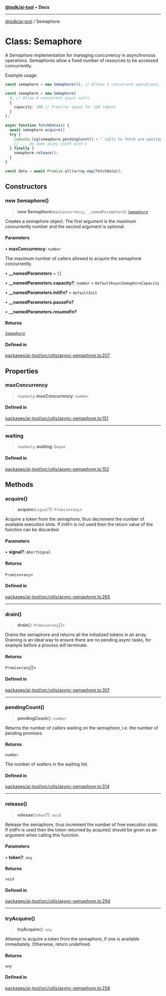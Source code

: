 [**@isdk/ai-tool**](../README.md) • **Docs**

***

[@isdk/ai-tool](../globals.md) / Semaphore

# Class: Semaphore

A Semaphore implementation for managing concurrency in asynchronous operations.
Semaphores allow a fixed number of resources to be accessed concurrently.

Example usage:

```typescript
const semaphore = new Semaphore(5); // Allows 5 concurrent operations.

const semaphore = new Semaphore(
  4, // Allow 4 concurrent async calls
  {
    capacity: 100 // Prealloc space for 100 tokens
  }
);

async function fetchData(x) {
  await semaphore.acquire()
  try {
    console.log(semaphore.pendingCount() + ' calls to fetch are waiting')
    // ... do some async stuff with x
  } finally {
    semaphore.release();
  }
}

const data = await Promise.all(array.map(fetchData));
```

## Constructors

### new Semaphore()

> **new Semaphore**(`maxConcurrency`, `__namedParameters`): [`Semaphore`](Semaphore.md)

Creates a semaphore object. The first argument is the maximum concurrently number and the second argument is optional.

#### Parameters

• **maxConcurrency**: `number`

The maximum number of callers allowed to acquire the semaphore concurrently.

• **\_\_namedParameters** = `{}`

• **\_\_namedParameters.capacity?**: `number` = `DefaultAsyncSemaphoreCapacity`

• **\_\_namedParameters.initFn?** = `defaultInit`

• **\_\_namedParameters.pauseFn?**

• **\_\_namedParameters.resumeFn?**

#### Returns

[`Semaphore`](Semaphore.md)

#### Defined in

[packages/ai-tool/src/utils/async-semaphore.ts:207](https://github.com/isdk/ai-tool.js/blob/5f9f0083c734722103ff5468e424b48c212a55f0/src/utils/async-semaphore.ts#L207)

## Properties

### maxConcurrency

> `readonly` **maxConcurrency**: `number`

#### Defined in

[packages/ai-tool/src/utils/async-semaphore.ts:151](https://github.com/isdk/ai-tool.js/blob/5f9f0083c734722103ff5468e424b48c212a55f0/src/utils/async-semaphore.ts#L151)

***

### waiting

> `readonly` **waiting**: `Deque`

#### Defined in

[packages/ai-tool/src/utils/async-semaphore.ts:152](https://github.com/isdk/ai-tool.js/blob/5f9f0083c734722103ff5468e424b48c212a55f0/src/utils/async-semaphore.ts#L152)

## Methods

### acquire()

> **acquire**(`signal`?): `Promise`\<`any`\>

Acquire a token from the semaphore, thus decrement the number of available execution slots. If initFn is not used then the return value of the function can be discarded.

#### Parameters

• **signal?**: `AbortSignal`

#### Returns

`Promise`\<`any`\>

#### Defined in

[packages/ai-tool/src/utils/async-semaphore.ts:265](https://github.com/isdk/ai-tool.js/blob/5f9f0083c734722103ff5468e424b48c212a55f0/src/utils/async-semaphore.ts#L265)

***

### drain()

> **drain**(): `Promise`\<`any`[]\>

Drains the semaphore and returns all the initialized tokens in an array. Draining is an ideal way to ensure there are no pending async tasks, for example before a process will terminate.

#### Returns

`Promise`\<`any`[]\>

#### Defined in

[packages/ai-tool/src/utils/async-semaphore.ts:301](https://github.com/isdk/ai-tool.js/blob/5f9f0083c734722103ff5468e424b48c212a55f0/src/utils/async-semaphore.ts#L301)

***

### pendingCount()

> **pendingCount**(): `number`

Returns the number of callers waiting on the semaphore, i.e. the number of pending promises.

#### Returns

`number`

The number of waiters in the waiting list.

#### Defined in

[packages/ai-tool/src/utils/async-semaphore.ts:314](https://github.com/isdk/ai-tool.js/blob/5f9f0083c734722103ff5468e424b48c212a55f0/src/utils/async-semaphore.ts#L314)

***

### release()

> **release**(`token`?): `void`

Release the semaphore, thus increment the number of free execution slots. If initFn is used then the token returned by acquire() should be given as an argument when calling this function.

#### Parameters

• **token?**: `any`

#### Returns

`void`

#### Defined in

[packages/ai-tool/src/utils/async-semaphore.ts:294](https://github.com/isdk/ai-tool.js/blob/5f9f0083c734722103ff5468e424b48c212a55f0/src/utils/async-semaphore.ts#L294)

***

### tryAcquire()

> **tryAcquire**(): `any`

Attempt to acquire a token from the semaphore, if one is available immediately. Otherwise, return undefined.

#### Returns

`any`

#### Defined in

[packages/ai-tool/src/utils/async-semaphore.ts:258](https://github.com/isdk/ai-tool.js/blob/5f9f0083c734722103ff5468e424b48c212a55f0/src/utils/async-semaphore.ts#L258)
